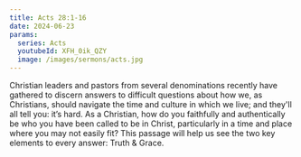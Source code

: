 ```yaml
---
title: Acts 28:1-16
date: 2024-06-23
params:
  series: Acts
  youtubeId: XFH_0ik_QZY
  image: /images/sermons/acts.jpg
---
```


Christian leaders and pastors from several denominations recently have gathered to discern answers to difficult questions about how we, as Christians, should navigate the time and culture in which we live; and they'll all tell you: it’s hard. As a Christian, how do you faithfully and authentically be who you have been called to be in Christ, particularly in a time and place where you may not easily fit? This passage will help us see the two key elements to every answer: Truth & Grace.
